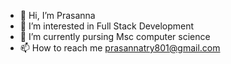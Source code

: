 - 👋 Hi, I’m Prasanna
- 👀 I’m interested in Full Stack Development
- 🌱 I’m currently pursing Msc computer science 
- 📫 How to reach me prasannatry801@gmail.com


<!---
Prasanna-801/Prasanna-801 is a ✨ special ✨ repository because its `README.md` (this file) appears on your GitHub profile.
You can click the Preview link to take a look at your changes.
--->
